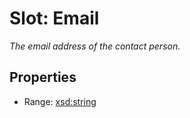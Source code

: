 # Slot: Email
_The email address of the contact person._



<!-- no inheritance hierarchy -->


## Properties

 * Range: [xsd:string](http://www.w3.org/2001/XMLSchema#string)







